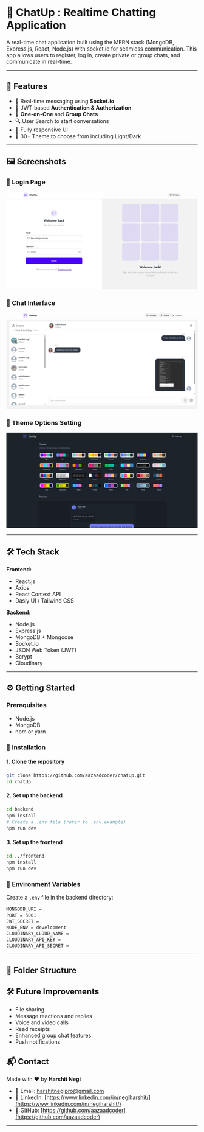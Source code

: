 # 💬 ChatUp : Realtime Chatting Application 

A real-time chat application built using the MERN stack (MongoDB, Express.js, React, Node.js) with socket.io for seamless communication. This app allows users to register, log in, create private or group chats, and communicate in real-time.

<!-- [![Watch the Demo](https://img.youtube.com/vi/ntKkVrQqBYY/0.jpg)](https://www.youtube.com/watch?v=ntKkVrQqBYY) -->

---

## 🚀 Features

- 💬 Real-time messaging using **Socket.io**
- 🔐 JWT-based **Authentication & Authorization**
- 👥 **One-on-One** and **Group Chats**
- 🔍 User Search to start conversations
- 📱 Fully responsive UI
- 🌙 30+ Theme to choose from including Light/Dark 

---

## 🖼️ Screenshots

### 🔐 Login Page
![Login](/assets/login-sc-chatUp.jpeg)


### 💬 Chat Interface
![Chat](/assets/chat-sc-chatUp.jpeg)

### 💬 Theme Options Setting
![Themes](./assets/theme-option-sc-chatUp.jpeg)

<!-- ### 📱 Mobile Responsive View
![Mobile](https://github.com/your-username/mern-chat-app/assets/your-id/screenshot-mobile.png) -->



---

## 🛠️ Tech Stack

**Frontend:**
- React.js
- Axios
- React Context API
- Dasiy UI / Tailwind CSS

**Backend:**
- Node.js
- Express.js
- MongoDB + Mongoose
- Socket.io
- JSON Web Token (JWT)
- Bcrypt
- Cloudinary

---

## ⚙️ Getting Started

### Prerequisites
- Node.js
- MongoDB
- npm or yarn

### 🔧 Installation

#### 1. Clone the repository
```bash
git clone https://github.com/aazaadcoder/chatUp.git
cd chatUp
```

#### 2. Set up the backend
```bash
cd backend
npm install
# Create a .env file (refer to .env.example)
npm run dev
```

#### 3. Set up the frontend
```bash
cd ../frontend
npm install
npm run dev
```

### 📝 Environment Variables

Create a `.env` file in the backend directory:

```
MONGODB_URI = 
PORT = 5001
JWT_SECRET = 
NODE_ENV = development
CLOUDINARY_CLOUD_NAME =
CLOUDINARY_API_KEY = 
CLOUDINARY_API_SECRET =
```

---

## 📁 Folder Structure

<!-- ```
mern-chat-app/
├── backend/
│   ├── controllers/
│   ├── models/
│   ├── routes/
│   ├── config/
│   ├── middleware/
│   ├── .env
│   └── server.js
├── frontend/
│   ├── src/
│   │   ├── components/
│   │   ├── context/
│   │   ├── pages/
│   │   ├── utils/
│   │   └── App.js
│   └── public/
└── README.md
``` -->
<!-- 
---

## 🌐 Deployment

You can deploy this app using:
* **Frontend** – Vercel / Netlify
* **Backend** – Render / Railway / Cyclic / Heroku
* **Database** – MongoDB Atlas

### Deployment Steps

1. **Database**: Set up a MongoDB Atlas cluster
2. **Backend**: Deploy to Render/Railway with environment variables set
3. **Frontend**: Deploy to Vercel/Netlify with the backend URL configured

--- -->

<!-- ## 📹 Demo

🎥 [Watch Demo on YouTube](https://www.youtube.com/watch?v=ntKkVrQqBYY)

## 🧪 API Endpoints

### Auth Routes
- `POST /api/user/register` - Register a new user
- `POST /api/user/login` - Login a user
- `GET /api/user` - Get user profile (protected)

### Chat Routes
- `GET /api/chat` - Get all chats for a user
- `POST /api/chat` - Create a one-on-one chat
- `POST /api/chat/group` - Create a group chat
- `PUT /api/chat/group` - Update a group chat
- `GET /api/chat/:chatId` - Get a specific chat with messages

### Message Routes
- `GET /api/message/:chatId` - Get all messages for a chat
- `POST /api/message` - Send a message

--- -->

## 🛠️ Future Improvements

- File sharing
- Message reactions and replies
- Voice and video calls
- Read receipts
- Enhanced group chat features
- Push notifications

<!-- ---

## 🙌 Acknowledgements


--- -->

## 📬 Contact

Made with ❤️ by **Harshit Negi**
- 📧 Email: harshitnegipro@gmail.com
- 🔗 LinkedIn: [https://www.linkedin.com/in/negiharshit/](https://www.linkedin.com/in/negiharshit/)
- 🐙 GitHub: [https://github.com/aazaadcoder](https://github.com/aazaadcoder)

---

<!-- ## 📄 License

This project is licensed under the MIT License - see the [LICENSE](LICENSE) file for details. -->